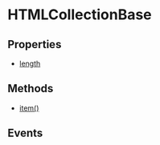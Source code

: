 # HTMLCollectionBase

## Properties

<ul class="items properties">
  <li>
    <a href="">length</a>
    <div></div>
  </li>
</ul>

## Methods

<ul class="items methods">
  <li>
    <a href="">item()</a>
    <div></div>
  </li>
</ul>

## Events
